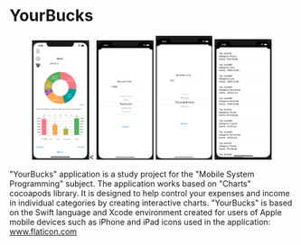 # YourBucks
<p align="center">
<img src="screenshots/main_screen.png" width="20%" height="20%"><
    <img src="screenshots/expenditure_screen.png" width="20%" height="20%">
    <img src="screenshots/income_screen.png" width="20%" height="20%">
    <img src="screenshots/transactions_screen.png" width="20%" height="20%">
</p>

"YourBucks" application is a study project for the "Mobile System Programming" subject.
The application works based on "Charts" cocoapods library.
It is designed to help control your expenses and income in individual categories by creating interactive charts. 
"YourBucks" is based on the Swift language and Xcode environment created for users of Apple mobile devices such as iPhone and iPad
icons used in the application: www.flaticon.com


